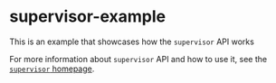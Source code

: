 
# supervisor-example

This is an example that showcases how the `supervisor` API works

For more information about `supervisor` API and how to use it, see
the [`supervisor` homepage](https://github.com/roman/Haskell-supervisor).
